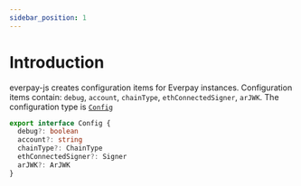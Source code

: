 ```yaml
---
sidebar_position: 1
---
```


# Introduction

everpay-js creates configuration items for Everpay instances. Configuration items contain: `debug`, `account`, `chainType`, `ethConnectedSigner`, `arJWK`. The configuration type is [`Config`](../types#config)

```ts
export interface Config {
  debug?: boolean
  account?: string
  chainType?: ChainType
  ethConnectedSigner?: Signer
  arJWK?: ArJWK
}
```